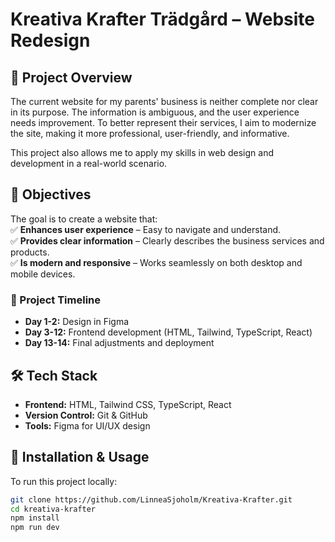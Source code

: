 # Kreativa Krafter Trädgård – Website Redesign  

## 🌿 Project Overview  
The current website for my parents' business is neither complete nor clear in its purpose. The information is ambiguous, and the user experience needs improvement. To better represent their services, I aim to modernize the site, making it more professional, user-friendly, and informative.  

This project also allows me to apply my skills in web design and development in a real-world scenario.  

## 🎯 Objectives  
The goal is to create a website that:  
✅ **Enhances user experience** – Easy to navigate and understand.  
✅ **Provides clear information** – Clearly describes the business services and products.  
✅ **Is modern and responsive** – Works seamlessly on both desktop and mobile devices.  

### 📅 Project Timeline  
- **Day 1-2:** Design in Figma  
- **Day 3-12:** Frontend development (HTML, Tailwind, TypeScript, React)  
- **Day 13-14:** Final adjustments and deployment  

## 🛠️ Tech Stack  
- **Frontend:** HTML, Tailwind CSS, TypeScript, React  
- **Version Control:** Git & GitHub  
- **Tools:** Figma for UI/UX design  

## 🚀 Installation & Usage  
To run this project locally:  
```bash
git clone https://github.com/LinneaSjoholm/Kreativa-Krafter.git 
cd kreativa-krafter  
npm install  
npm run dev  

